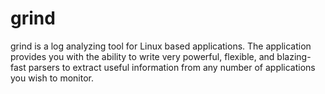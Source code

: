 # grind

grind is a log analyzing tool for Linux based applications. The application
provides you with the ability to write very powerful, flexible, and blazing-fast
parsers to extract useful information from any number of applications you
wish to monitor.
